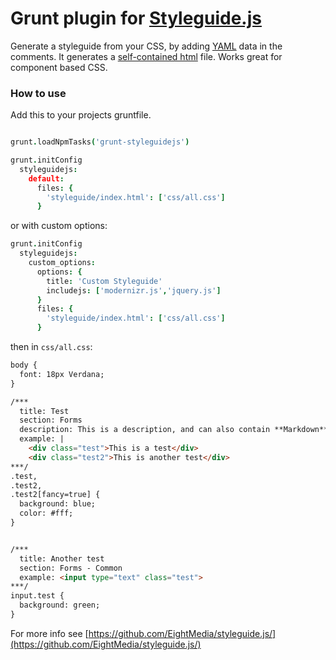 # Grunt plugin for [Styleguide.js](https://github.com/EightMedia/styleguide.js)

Generate a styleguide from your CSS, by adding [YAML](http://en.wikipedia.org/wiki/YAML) data in the comments. 
It generates a [self-contained html](test/index.html) file. Works great for component based CSS.



### How to use
Add this to your projects gruntfile.

```coffeescript

grunt.loadNpmTasks('grunt-styleguidejs')

grunt.initConfig
  styleguidejs:
    default:
      files: {
        'styleguide/index.html': ['css/all.css']
      }
```

or with custom options:
``` coffeescript
grunt.initConfig
  styleguidejs:
    custom_options:
      options: {
        title: 'Custom Styleguide'
        includejs: ['modernizr.js','jquery.js']
      }
      files: {
        'styleguide/index.html': ['css/all.css']
      }
```

then in `css/all.css`:

```html
body {
  font: 18px Verdana;
}

/***
  title: Test
  section: Forms
  description: This is a description, and can also contain **Markdown**
  example: |
    <div class="test">This is a test</div>
    <div class="test2">This is another test</div>
***/
.test,
.test2,
.test2[fancy=true] {
  background: blue;
  color: #fff;
}


/***
  title: Another test
  section: Forms - Common
  example: <input type="text" class="test">
***/
input.test {
  background: green;
}
```


For more info see [https://github.com/EightMedia/styleguide.js/](https://github.com/EightMedia/styleguide.js/)